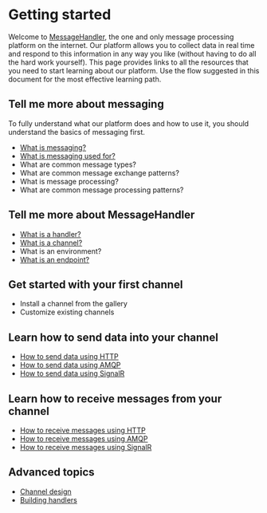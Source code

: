 # Getting started

Welcome to [MessageHandler](http://www.messagehandler.net), the one and only message processing platform on the internet. Our platform allows you to collect data in real time and respond to this information in any way you like (without having to do all the hard work yourself). This page provides links to all the resources that you need to start learning about our platform. Use the flow suggested in this document for the most effective learning path.

## Tell me more about messaging

To fully understand what our platform does and how to use it, you should understand the basics of messaging first.

 * [What is messaging?](/documentation/basics/what-is-messaging)
 * [What is messaging used for?](/documentation/basics/use-cases)
 * What are common message types?
 * What are common message exchange patterns?
 * What is message processing?
 * What are common message processing patterns?
 
## Tell me more about MessageHandler

 * [What is a handler?](/documentation/handlers)
 * [What is a channel?](/documentation/channels)
 * What is an environment?
 * [What is an endpoint?](/documentation/connectivity)
 
## Get started with your first channel

 * Install a channel from the gallery
 * Customize existing channels
 
## Learn how to send data into your channel

 * [How to send data using HTTP](/documentation/connectivity/http#sending)
 * [How to send data using AMQP](/documentation/connectivity/amqp#sending)
 * [How to send data using SignalR](/documentation/connectivity/signalr#sending)
 
## Learn how to receive messages from your channel

 * [How to receive messages using HTTP](/documentation/connectivity/http#receiving)
 * [How to receive messages using AMQP](/documentation/connectivity/amqp#receiving)
 * [How to receive messages using SignalR](/documentation/connectivity/signalr#receiving)

## Advanced topics
 
 * [Channel design](/documentation/designing-channels)
 * [Building handlers](/documentation/developing-handlers)

